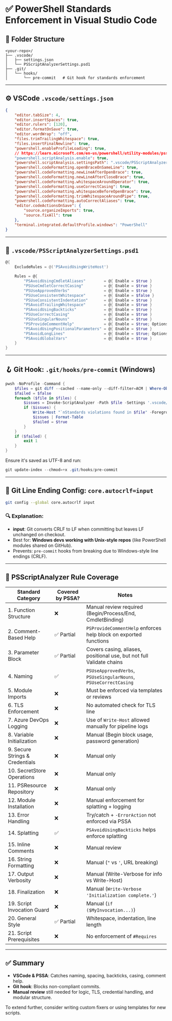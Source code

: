 


# ✅ PowerShell Standards Enforcement in Visual Studio Code

## 📁 Folder Structure

```text
<your-repo>/
├── .vscode/
│   ├── settings.json
│   └── PSScriptAnalyzerSettings.psd1
├── .git/
│   └── hooks/
│       └── pre-commit   # Git hook for standards enforcement
```

---

## ⚙️ VSCode `.vscode/settings.json`

```json
{
    "editor.tabSize": 4,
    "editor.insertSpaces": true,
    "editor.rulers": [120],
    "editor.formatOnSave": true,
    "editor.wordWrap": "off",
    "files.trimTrailingWhitespace": true,
    "files.insertFinalNewline": true,
    "powershell.enableProfileLoading": true,
    // https://learn.microsoft.com/en-us/powershell/utility-modules/psscriptanalyzer/using-scriptanalyzer?view=ps-modules
    "powershell.scriptAnalysis.enable": true,
    "powershell.scriptAnalysis.settingsPath": ".vscode/PSScriptAnalyzerSettings.psd1",
    "powershell.codeFormatting.openBraceOnSameLine": true,
    "powershell.codeFormatting.newLineAfterOpenBrace": true,
    "powershell.codeFormatting.newLineAfterCloseBrace": true,
    "powershell.codeFormatting.whitespaceAroundOperator": true,
    "powershell.codeFormatting.useCorrectCasing": true,
    "powershell.codeFormatting.whitespaceBeforeOpenBrace": true,
    "powershell.codeFormatting.trimWhitespaceAroundPipe": true,
    "powershell.codeFormatting.autoCorrectAliases": true,
    "editor.codeActionsOnSave": {
        "source.organizeImports": true,
        "source.fixAll": true
    },
    "terminal.integrated.defaultProfile.windows": "PowerShell"
}
```

---

## 📜 `.vscode/PSScriptAnalyzerSettings.psd1`

```powershell
@{
    ExcludeRules = @('PSAvoidUsingWriteHost')

    Rules = @{
        "PSAvoidUsingCmdletAliases"        = @{ Enable = $true }
        "PSUseCmdletCorrectCasing"         = @{ Enable = $true }
        "PSUseApprovedVerbs"               = @{ Enable = $true }
        "PSUseConsistentWhitespace"        = @{ Enable = $false }
        "PSUseConsistentIndentation"       = @{ Enable = $true }
        "PSAvoidTrailingWhitespace"        = @{ Enable = $true }
        "PSAvoidUsingBackticks"            = @{ Enable = $true }
        "PSUseCorrectCasing"               = @{ Enable = $true }
        "PSUseSingularNouns"               = @{ Enable = $true }
        "PSProvideCommentHelp"             = @{ Enable = $true; Options = @{ Required = "ExportedFunctions" } }
        "PSAvoidUsingPositionalParameters" = @{ Enable = $true }
        "PSAvoidLongLines"                 = @{ Enable = $true; Options = @{ MaximumLineLength = 120 } }
        "PSAvoidGlobalVars"                = @{ Enable = $true }
    }
}
```

---

## 🪝 Git Hook: `.git/hooks/pre-commit` (Windows)

```powershell
pwsh -NoProfile -Command {
    $files = git diff --cached --name-only --diff-filter=ACM | Where-Object { $_ -like '*.ps1' }
    $failed = $false
    foreach ($file in $files) {
        $issues = Invoke-ScriptAnalyzer -Path $file -Settings '.vscode/PSScriptAnalyzerSettings.psd1'
        if ($issues) {
            Write-Host "`nStandards violations found in $file" -ForegroundColor Red
            $issues | Format-Table
            $failed = $true
        }
    }
    if ($failed) {
        exit 1
    }
}
```

Ensure it's saved as UTF-8 and run:

```powershell
git update-index --chmod=+x .git/hooks/pre-commit
```

---

## 🔄 Git Line Ending Config: `core.autocrlf=input`

```bash
git config --global core.autocrlf input
```

### 🔍 Explanation:

* **input**: Git converts CRLF to LF when committing but leaves LF unchanged on checkout.
* Best for: **Windows devs working with Unix-style repos** (like PowerShell modules shared on GitHub).
* Prevents: `pre-commit` hooks from breaking due to Windows-style line endings (CRLF).

---

## 🧭 PSScriptAnalyzer Rule Coverage

| Standard Category               | Covered by PSSA? | Notes                                                                |
| ------------------------------- | ---------------- | -------------------------------------------------------------------- |
| 1. Function Structure           | ❌                | Manual review required (Begin/Process/End, CmdletBinding)            |
| 2. Comment-Based Help           | ✅ Partial        | `PSProvideCommentHelp` enforces help block on exported functions     |
| 3. Parameter Block              | ✅ Partial        | Covers casing, aliases, positional use, but not full Validate chains |
| 4. Naming                       | ✅                | `PSUseApprovedVerbs`, `PSUseSingularNouns`, `PSUseCorrectCasing`     |
| 5. Module Imports               | ❌                | Must be enforced via templates or reviews                            |
| 6. TLS Enforcement              | ❌                | No automated check for TLS line                                      |
| 7. Azure DevOps Logging         | ❌                | Use of `Write-Host` allowed manually for pipeline logs               |
| 8. Variable Initialization      | ❌                | Manual (Begin block usage, password generation)                      |
| 9. Secure Strings & Credentials | ❌                | Manual only                                                          |
| 10. SecretStore Operations      | ❌                | Manual only                                                          |
| 11. PSResource Repository       | ❌                | Manual only                                                          |
| 12. Module Installation         | ❌                | Manual enforcement for splatting + logging                           |
| 13. Error Handling              | ❌                | Try/catch + `-ErrorAction` not enforced via PSSA                     |
| 14. Splatting                   | ✅                | `PSAvoidUsingBackticks` helps enforce splatting                      |
| 15. Inline Comments             | ❌                | Manual review                                                        |
| 16. String Formatting           | ❌                | Manual (`"` vs `'`, URL breaking)                                    |
| 17. Output Verbosity            | ❌                | Manual (Write-Verbose for info vs Write-Host)                        |
| 18. Finalization                | ❌                | Manual (`Write-Verbose 'Initialization complete.'`)                  |
| 19. Script Invocation Guard     | ❌                | Manual (`if ($MyInvocation...)`)                                     |
| 20. General Style               | ✅ Partial        | Whitespace, indentation, line length                                 |
| 21. Script Prerequisites        | ❌                | No enforcement of `#Requires`                                        |

---

## ✅ Summary

* **VSCode & PSSA**: Catches naming, spacing, backticks, casing, comment help.
* **Git hook**: Blocks non-compliant commits.
* **Manual review** still needed for logic, TLS, credential handling, and modular structure.

To extend further, consider writing custom fixers or using templates for new scripts.
